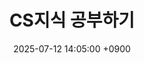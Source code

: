 ---
title: "CS지식 공부하기"
date: 2025-07-12 14:05:00 +0900
categories: [CS 지식]  # <-- 바로 이 부분입니다!
tags: [CS지식, 첫글]      # 태그도 동일한 방식입니다.
---